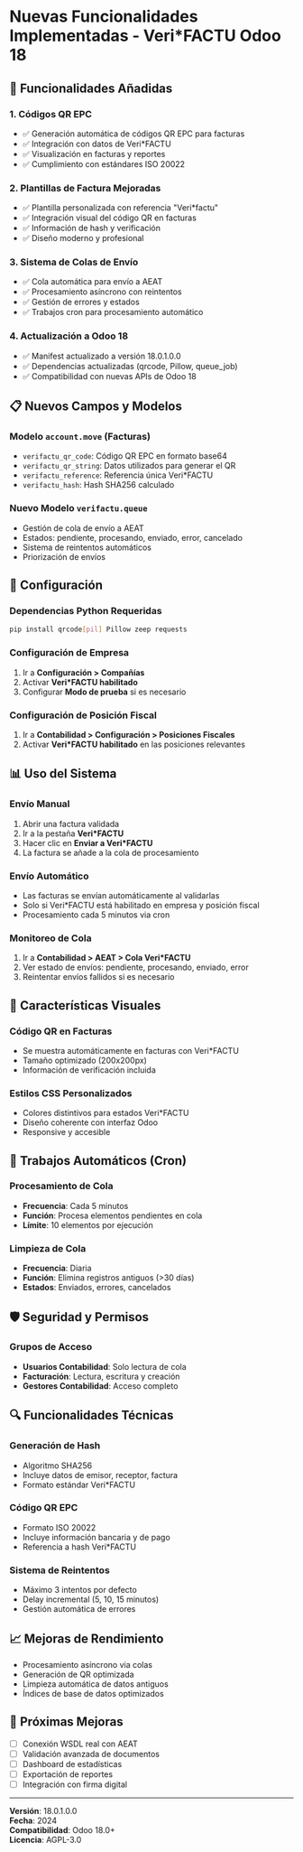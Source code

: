 # Nuevas Funcionalidades Implementadas - Veri*FACTU Odoo 18

## 🚀 Funcionalidades Añadidas

### 1. **Códigos QR EPC**
- ✅ Generación automática de códigos QR EPC para facturas
- ✅ Integración con datos de Veri*FACTU
- ✅ Visualización en facturas y reportes
- ✅ Cumplimiento con estándares ISO 20022

### 2. **Plantillas de Factura Mejoradas**
- ✅ Plantilla personalizada con referencia "Veri*factu"
- ✅ Integración visual del código QR en facturas
- ✅ Información de hash y verificación
- ✅ Diseño moderno y profesional

### 3. **Sistema de Colas de Envío**
- ✅ Cola automática para envío a AEAT
- ✅ Procesamiento asíncrono con reintentos
- ✅ Gestión de errores y estados
- ✅ Trabajos cron para procesamiento automático

### 4. **Actualización a Odoo 18**
- ✅ Manifest actualizado a versión 18.0.1.0.0
- ✅ Dependencias actualizadas (qrcode, Pillow, queue_job)
- ✅ Compatibilidad con nuevas APIs de Odoo 18

## 📋 Nuevos Campos y Modelos

### Modelo `account.move` (Facturas)
- `verifactu_qr_code`: Código QR EPC en formato base64
- `verifactu_qr_string`: Datos utilizados para generar el QR
- `verifactu_reference`: Referencia única Veri*FACTU
- `verifactu_hash`: Hash SHA256 calculado

### Nuevo Modelo `verifactu.queue`
- Gestión de cola de envío a AEAT
- Estados: pendiente, procesando, enviado, error, cancelado
- Sistema de reintentos automáticos
- Priorización de envíos

## 🔧 Configuración

### Dependencias Python Requeridas
```bash
pip install qrcode[pil] Pillow zeep requests
```

### Configuración de Empresa
1. Ir a **Configuración > Compañías**
2. Activar **Veri*FACTU habilitado**
3. Configurar **Modo de prueba** si es necesario

### Configuración de Posición Fiscal
1. Ir a **Contabilidad > Configuración > Posiciones Fiscales**
2. Activar **Veri*FACTU habilitado** en las posiciones relevantes

## 📊 Uso del Sistema

### Envío Manual
1. Abrir una factura validada
2. Ir a la pestaña **Veri*FACTU**
3. Hacer clic en **Enviar a Veri*FACTU**
4. La factura se añade a la cola de procesamiento

### Envío Automático
- Las facturas se envían automáticamente al validarlas
- Solo si Veri*FACTU está habilitado en empresa y posición fiscal
- Procesamiento cada 5 minutos via cron

### Monitoreo de Cola
1. Ir a **Contabilidad > AEAT > Cola Veri*FACTU**
2. Ver estado de envíos: pendiente, procesando, enviado, error
3. Reintentar envíos fallidos si es necesario

## 🎨 Características Visuales

### Código QR en Facturas
- Se muestra automáticamente en facturas con Veri*FACTU
- Tamaño optimizado (200x200px)
- Información de verificación incluida

### Estilos CSS Personalizados
- Colores distintivos para estados Veri*FACTU
- Diseño coherente con interfaz Odoo
- Responsive y accesible

## 🔄 Trabajos Automáticos (Cron)

### Procesamiento de Cola
- **Frecuencia**: Cada 5 minutos
- **Función**: Procesa elementos pendientes en cola
- **Límite**: 10 elementos por ejecución

### Limpieza de Cola
- **Frecuencia**: Diaria
- **Función**: Elimina registros antiguos (>30 días)
- **Estados**: Enviados, errores, cancelados

## 🛡️ Seguridad y Permisos

### Grupos de Acceso
- **Usuarios Contabilidad**: Solo lectura de cola
- **Facturación**: Lectura, escritura y creación
- **Gestores Contabilidad**: Acceso completo

## 🔍 Funcionalidades Técnicas

### Generación de Hash
- Algoritmo SHA256
- Incluye datos de emisor, receptor, factura
- Formato estándar Veri*FACTU

### Código QR EPC
- Formato ISO 20022
- Incluye información bancaria y de pago
- Referencia a hash Veri*FACTU

### Sistema de Reintentos
- Máximo 3 intentos por defecto
- Delay incremental (5, 10, 15 minutos)
- Gestión automática de errores

## 📈 Mejoras de Rendimiento

- Procesamiento asíncrono via colas
- Generación de QR optimizada
- Limpieza automática de datos antiguos
- Índices de base de datos optimizados

## 🔮 Próximas Mejoras

- [ ] Conexión WSDL real con AEAT
- [ ] Validación avanzada de documentos
- [ ] Dashboard de estadísticas
- [ ] Exportación de reportes
- [ ] Integración con firma digital

---

**Versión**: 18.0.1.0.0  
**Fecha**: 2024  
**Compatibilidad**: Odoo 18.0+  
**Licencia**: AGPL-3.0